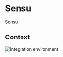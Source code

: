 # Sensu
Sensu

## Context

![Integration environment](https://files.gitbook.com/v0/b/gitbook-x-prod.appspot.com/o/spaces%2FMTOlIgbWtkxvIKSczI1j%2Fuploads%2FxxU6xoCqMMNTMANuAOVa%2FInfra-Eraser.png?alt=media&token=1c661976-9e38-4e1b-b87b-58deff7ab530)
